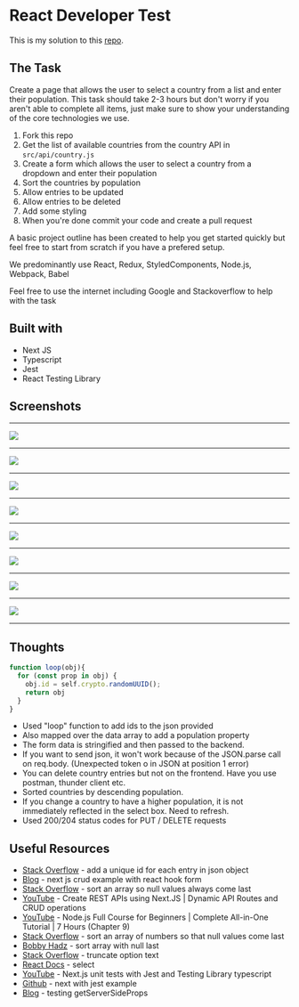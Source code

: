 # React Developer Test

This is my solution to this [repo](https://github.com/mizmoz/dev-test-react).

## The Task

Create a page that allows the user to select a country from a list and enter their population. 
This task should take 2-3 hours but don't worry if you aren't able to complete all items, just 
make sure to show your understanding of the core technologies we use.

1. Fork this repo
2. Get the list of available countries from the country API in `src/api/country.js`
3. Create a form which allows the user to select a country from a dropdown and enter their population
4. Sort the countries by population
5. Allow entries to be updated
6. Allow entries to be deleted
7. Add some styling
8. When you're done commit your code and create a pull request

A basic project outline has been created to help you get started quickly but feel free to start 
from scratch if you have a prefered setup.

We predominantly use React, Redux, StyledComponents, Node.js, Webpack, Babel

Feel free to use the internet including Google and Stackoverflow to help with the task

## Built with

- Next JS
- Typescript
- Jest
- React Testing Library

## Screenshots 

***

![](screenshots/dev-test-react-mobile-1.png)

***

![](screenshots/dev-test-react-mobile-error.png)

***

![](screenshots/dev-test-react-get-countries.png)

***

![](screenshots/dev-test-react-put.png)

***

![](screenshots/dev-test-react-put-error.png)

***

![](screenshots/dev-test-react-getById.png)

***

![](screenshots/dev-test-react-delete.png)

***

![](screenshots/dev-test-react-test-results.png)

***

## Thoughts

``` javascript
function loop(obj){
  for (const prop in obj) {
    obj.id = self.crypto.randomUUID();
    return obj
  }
}
```

- Used "loop" function to add ids to the json provided
- Also mapped over the data array to add a population property
- The form data is stringified and then passed to the backend.  
- If you want to send json, it won't work because of the JSON.parse call on req.body. (Unexpected token o in JSON at position 1 error)
- You can delete country entries but not on the frontend.  Have you use postman, thunder client etc.
- Sorted countries by descending population.  
- If you change a country to have a higher population, it is not immediately reflected in the select box.  Need to refresh.
- Used 200/204 status codes for PUT / DELETE requests 

## Useful Resources

- [Stack Overflow](https://stackoverflow.com/questions/40972143/add-a-unique-id-for-each-entry-in-json-object) - add a unique id for each entry in json object
- [Blog](https://jasonwatmore.com/post/2021/04/20/next-js-10-crud-example-with-react-hook-form) - next js crud example with react hook form
- [Stack Overflow](https://stackoverflow.com/questions/29829205/sort-an-array-so-that-null-values-always-come-last) - sort an array so null values always come last
- [YouTube](https://www.youtube.com/watch?v=k-Hv0ZneqYM) - Create REST APIs using Next.JS | Dynamic API Routes and CRUD operations
- [YouTube](https://www.youtube.com/watch?v=f2EqECiTBL8) - Node.js Full Course for Beginners | Complete All-in-One Tutorial | 7 Hours (Chapter 9)
- [Stack Overflow](https://stackoverflow.com/questions/43819867/sort-an-array-of-numbers-so-that-null-values-come-last) - sort an array of numbers so that null values come last
- [Bobby Hadz](https://bobbyhadz.com/blog/javascript-sort-array-with-null-last) - sort array with null last
- [Stack Overflow](https://stackoverflow.com/questions/41710536/dynamically-truncate-option-text-to-fit-select-list) - truncate option text
- [React Docs](https://beta.reactjs.org/reference/react-dom/components/select) - select
- [YouTube](https://www.youtube.com/watch?v=mJn0B7mXmDI) - Next.js unit tests with Jest and Testing Library typescript
- [Github](https://github.com/vercel/next.js/tree/canary/examples/with-jest) - next with jest example
- [Blog](https://frontend-digest.com/testing-getserversideprops-in-nextjs-b339ebcf3401) - testing getServerSideProps